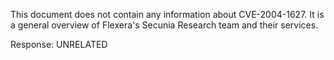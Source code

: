 This document does not contain any information about CVE-2004-1627. It is a general overview of Flexera's Secunia Research team and their services.

Response: UNRELATED